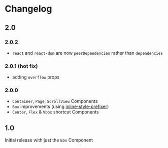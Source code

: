 # Changelog

## 2.0
### 2.0.2
* `react` and `react-dom` are now `peerDependencies` rather than `dependencies`

### 2.0.1 (hot fix)
* adding `overflow` props

### 2.0.0
* `Container`, `Page`, `ScrollView` Components
* `Box` improvements (using [inline-style-prefixer](https://github.com/rofrischmann/inline-style-prefixer))
* `Center`, `Flex` & `Vbox` shortcut Components

## 1.0
Initial release with just the `Box` Component
